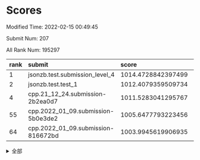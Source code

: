 # Scores

Modified Time: 2022-02-15 00:49:45

Submit Num: 207

All Rank Num: 195297

| rank |               submit               |       score        |       sigma        | pk_num |
| :--- | :--------------------------------- | :----------------- | :----------------- | :----- |
| 1    | jsonzb.test.submission_level_4     | 1014.4728842397499 | 0.8291142491497541 | 3776   |
| 2    | jsonzb.test.test_1                 | 1012.4079359509734 | 0.7842517063277729 | 3777   |
| 4    | cpp.21_12_24.submission-2b2ea0d7   | 1011.5283041295767 | 0.7913676144727477 | 3771   |
| 55   | cpp.2022_01_09.submission-5b0e3de2 | 1005.6477793223456 | 0.7208469866827988 | 3775   |
| 64   | cpp.2022_01_09.submission-816672bd | 1003.9945619906935 | 0.7163174116801507 | 3776   |


<details>
<summary>全部</summary>

| rank |                 submit                 |       score        |       sigma        | pk_num |
| :--- | :------------------------------------- | :----------------- | :----------------- | :----- |
| 1    | jsonzb.test.submission_level_4         | 1014.4728842397499 | 0.8291142491497541 | 3776   |
| 2    | jsonzb.test.test_1                     | 1012.4079359509734 | 0.7842517063277729 | 3777   |
| 3    | gobigger.level_3.submission_level_3_38 | 1011.9637675083231 | 0.7873132795719612 | 3777   |
| 4    | cpp.21_12_24.submission-2b2ea0d7       | 1011.5283041295767 | 0.7913676144727477 | 3771   |
| 5    | gobigger.level_3.submission_level_3_4  | 1011.4580159532873 | 0.7976099785556372 | 3776   |
| 6    | gobigger.level_3.submission_level_3_37 | 1011.4301868920918 | 0.7608465261051433 | 3769   |
| 7    | gobigger.level_3.submission_level_3_14 | 1011.2263063729089 | 0.7971282974284746 | 3774   |
| 8    | gobigger.level_3.submission_level_3_47 | 1011.1858323416074 | 0.7415374654472318 | 3776   |
| 9    | gobigger.level_3.submission_level_3_27 | 1011.0586523114629 | 0.7699525535193422 | 3777   |
| 10   | gobigger.level_3.submission_level_3_49 | 1011.0267165452253 | 0.7980590668630382 | 3771   |
| 11   | gobigger.level_3.submission_level_3_7  | 1010.9269399454581 | 0.7711256640219443 | 3772   |
| 12   | gobigger.level_3.submission_level_3_2  | 1010.8946228685147 | 0.7606514515778522 | 3772   |
| 13   | gobigger.level_3.submission_level_3_40 | 1010.5861923453862 | 0.7780263051136127 | 3779   |
| 14   | gobigger.level_3.submission_level_3_22 | 1010.5670883740341 | 0.7722406853998157 | 3771   |
| 15   | gobigger.level_3.submission_level_3_42 | 1010.5390454774549 | 0.7723308350437125 | 3775   |
| 16   | gobigger.level_3.submission_level_3_44 | 1010.4561318383985 | 0.7582084765265675 | 3778   |
| 17   | gobigger.level_3.submission_level_3_26 | 1010.4501493419147 | 0.7738423605439756 | 3777   |
| 18   | gobigger.level_3.submission_level_3_19 | 1010.2877863496084 | 0.7527442498232525 | 3774   |
| 19   | gobigger.level_3.submission_level_3_23 | 1010.1901949112392 | 0.7667723880790542 | 3770   |
| 20   | gobigger.level_3.submission_level_3_13 | 1010.1706504689793 | 0.7673877767080607 | 3775   |
| 21   | gobigger.level_3.submission_level_3_0  | 1010.1224323843318 | 0.7704271644413679 | 3774   |
| 22   | gobigger.level_3.submission_level_3_48 | 1010.1066717779587 | 0.7567919080309795 | 3776   |
| 23   | gobigger.level_3.submission_level_3_41 | 1010.0989862352876 | 0.7612414926896435 | 3779   |
| 24   | gobigger.level_3.submission_level_3_20 | 1010.0115504049427 | 0.7663737996555532 | 3777   |
| 25   | gobigger.level_3.submission_level_3_24 | 1009.9431154360401 | 0.7673456023362131 | 3768   |
| 26   | gobigger.level_3.submission_level_3_30 | 1009.8983377301545 | 0.7387745425757097 | 3777   |
| 27   | gobigger.level_3.submission_level_3_5  | 1009.7925450322331 | 0.7550615894861157 | 3776   |
| 28   | gobigger.level_3.submission_level_3_25 | 1009.7747096590821 | 0.745828203554698  | 3777   |
| 29   | gobigger.level_3.submission_level_3_8  | 1009.7743533751648 | 0.7622547394722299 | 3775   |
| 30   | gobigger.level_3.submission_level_3_11 | 1009.704825743504  | 0.7420513686335745 | 3774   |
| 31   | gobigger.level_3.submission_level_3_36 | 1009.66899100967   | 0.7690432108668875 | 3774   |
| 32   | gobigger.level_3.submission_level_3_32 | 1009.5662156162709 | 0.7355842489551546 | 3773   |
| 33   | gobigger.level_3.submission_level_3_28 | 1009.4939644804313 | 0.7587242675198796 | 3775   |
| 34   | gobigger.level_3.submission_level_3_45 | 1009.4796126892994 | 0.7503676570022262 | 3775   |
| 35   | gobigger.level_3.submission_level_3_46 | 1009.4175501686349 | 0.7557332660899608 | 3766   |
| 36   | gobigger.level_3.submission_level_3_21 | 1009.4063224784513 | 0.7419711319888266 | 3773   |
| 37   | gobigger.level_3.submission_level_3_35 | 1009.4038174976936 | 0.7435123393783447 | 3779   |
| 38   | gobigger.level_3.submission_level_3_18 | 1009.3920925065264 | 0.7609715113882548 | 3777   |
| 39   | gobigger.level_3.submission_level_3_12 | 1009.3882420660428 | 0.7620629689553382 | 3777   |
| 40   | gobigger.level_3.submission_level_3_34 | 1009.3390165720776 | 0.7598102079185516 | 3771   |
| 41   | gobigger.level_3.submission_level_3_1  | 1009.3370184568727 | 0.7480549384477665 | 3774   |
| 42   | gobigger.level_3.submission_level_3_16 | 1009.3170839408681 | 0.744355126928705  | 3775   |
| 43   | gobigger.level_3.submission_level_3_17 | 1009.2858264552598 | 0.7678039317528921 | 3775   |
| 44   | gobigger.level_3.submission_level_3_6  | 1009.2577889688114 | 0.7526117235365526 | 3776   |
| 45   | gobigger.level_3.submission_level_3_9  | 1009.1487242974345 | 0.7597275458227234 | 3772   |
| 46   | gobigger.level_3.submission_level_3_33 | 1009.1457906620028 | 0.7617158715021303 | 3772   |
| 47   | gobigger.level_3.submission_level_3_39 | 1009.1255951414132 | 0.7396439536907907 | 3775   |
| 48   | gobigger.level_3.submission_level_3_10 | 1008.8763914075822 | 0.737771910898785  | 3775   |
| 49   | gobigger.level_3.submission_level_3_15 | 1008.6078901186665 | 0.7294692942401138 | 3775   |
| 50   | gobigger.level_3.submission_level_3_29 | 1008.362487930183  | 0.7426699242475724 | 3772   |
| 51   | gobigger.level_3.submission_level_3_3  | 1008.1286598366548 | 0.7451427974786085 | 3777   |
| 52   | gobigger.level_3.submission_level_3_31 | 1007.9154008800436 | 0.7476737281170307 | 3769   |
| 53   | gobigger.level_3.submission_level_3_43 | 1007.663106270904  | 0.7347014864633918 | 3772   |
| 54   | gobigger.level_1.submission_level_1_23 | 1006.2936105768329 | 0.7339100886820038 | 3774   |
| 55   | cpp.2022_01_09.submission-5b0e3de2     | 1005.6477793223456 | 0.7208469866827988 | 3775   |
| 56   | gobigger.level_1.submission_level_1_41 | 1005.5903979426803 | 0.7105037186346814 | 3771   |
| 57   | gobigger.level_1.submission_level_1_22 | 1005.0594795556369 | 0.7001395120531434 | 3774   |
| 58   | gobigger.level_1.submission_level_1_21 | 1004.8929140159099 | 0.717875048896629  | 3776   |
| 59   | gobigger.level_1.submission_level_1_45 | 1004.3049217010525 | 0.7144622474013775 | 3766   |
| 60   | gobigger.level_1.submission_level_1_13 | 1004.2199775741054 | 0.7119880931481378 | 3772   |
| 61   | gobigger.level_1.submission_level_1_35 | 1004.1700064724525 | 0.7128574799447324 | 3774   |
| 62   | gobigger.level_1.submission_level_1_19 | 1004.0996956069806 | 0.7205061453322362 | 3772   |
| 63   | gobigger.level_1.submission_level_1_29 | 1004.0979465458282 | 0.7122413636428042 | 3776   |
| 64   | cpp.2022_01_09.submission-816672bd     | 1003.9945619906935 | 0.7163174116801507 | 3776   |
| 65   | gobigger.level_1.submission_level_1_10 | 1003.9634332318211 | 0.709340630617637  | 3776   |
| 66   | gobigger.level_1.submission_level_1_11 | 1003.9625441105228 | 0.7106061031872376 | 3779   |
| 67   | gobigger.level_1.submission_level_1_44 | 1003.9155256170052 | 0.7180937323068559 | 3770   |
| 68   | gobigger.level_1.submission_level_1_5  | 1003.6742777326463 | 0.7178870282770327 | 3775   |
| 69   | gobigger.level_1.submission_level_1_25 | 1003.6181385510467 | 0.7187470114561869 | 3776   |
| 70   | gobigger.level_1.submission_level_1_3  | 1003.5487622030911 | 0.7193114464851798 | 3774   |
| 71   | gobigger.level_1.submission_level_1_14 | 1003.5185680352204 | 0.7164522363670409 | 3772   |
| 72   | gobigger.level_1.submission_level_1_12 | 1003.5103245550966 | 0.7104731361900475 | 3781   |
| 73   | gobigger.level_1.submission_level_1_28 | 1003.510224469291  | 0.7183508587258743 | 3780   |
| 74   | gobigger.level_1.submission_level_1_6  | 1003.5011596314831 | 0.7127475809090835 | 3769   |
| 75   | gobigger.level_1.submission_level_1_8  | 1003.3411672844126 | 0.7244942741570781 | 3767   |
| 76   | gobigger.level_1.submission_level_1_48 | 1003.3202602939582 | 0.7192155848535747 | 3772   |
| 77   | gobigger.level_1.submission_level_1_17 | 1003.2787136060234 | 0.71479079915919   | 3775   |
| 78   | gobigger.level_1.submission_level_1_7  | 1003.2677879124225 | 0.705381638082132  | 3775   |
| 79   | gobigger.level_1.submission_level_1_16 | 1003.2272174843741 | 0.7190430392275271 | 3772   |
| 80   | gobigger.level_1.submission_level_1_33 | 1003.197694276124  | 0.7261006144588199 | 3775   |
| 81   | gobigger.level_1.submission_level_1_20 | 1003.1363062650711 | 0.7117203283368821 | 3773   |
| 82   | gobigger.level_1.submission_level_1_43 | 1003.0913259342233 | 0.7071026783938057 | 3772   |
| 83   | gobigger.level_1.submission_level_1_27 | 1003.0154173240313 | 0.7195250934467414 | 3774   |
| 84   | gobigger.level_1.submission_level_1_49 | 1002.9514993780982 | 0.7246628239444278 | 3780   |
| 85   | gobigger.level_1.submission_level_1_1  | 1002.7730977543893 | 0.7135372498544132 | 3774   |
| 86   | gobigger.level_1.submission_level_1_34 | 1002.6967928263244 | 0.7164870529089447 | 3773   |
| 87   | gobigger.level_1.submission_level_1_36 | 1002.6560649161421 | 0.7163091072107804 | 3772   |
| 88   | gobigger.level_1.submission_level_1_24 | 1002.6314069130302 | 0.7089392786758014 | 3773   |
| 89   | gobigger.level_1.submission_level_1_31 | 1002.6146843318205 | 0.7103286895493733 | 3776   |
| 90   | gobigger.level_1.submission_level_1_37 | 1002.5829092681179 | 0.7183163448067094 | 3774   |
| 91   | gobigger.level_1.submission_level_1_0  | 1002.5605256392839 | 0.7018095430676939 | 3774   |
| 92   | gobigger.level_1.submission_level_1_39 | 1002.51056457038   | 0.7187296277213249 | 3776   |
| 93   | gobigger.level_1.submission_level_1_15 | 1002.4097028534544 | 0.7109379700487308 | 3774   |
| 94   | gobigger.level_1.submission_level_1_26 | 1002.3698306333231 | 0.7122493888755083 | 3769   |
| 95   | gobigger.level_1.submission_level_1_9  | 1002.2858124215896 | 0.705690505364855  | 3767   |
| 96   | gobigger.level_1.submission_level_1_2  | 1002.2462875987743 | 0.7027245398535754 | 3772   |
| 97   | gobigger.level_1.submission_level_1_18 | 1002.2291689792426 | 0.7136076341214215 | 3770   |
| 98   | gobigger.level_1.submission_level_1_40 | 1002.2021964376038 | 0.7069602476113467 | 3776   |
| 99   | gobigger.level_1.submission_level_1_30 | 1002.1905275642479 | 0.7160265108526808 | 3770   |
| 100  | gobigger.level_1.submission_level_1_46 | 1002.1758667409492 | 0.7111610529728223 | 3773   |
| 101  | gobigger.level_1.submission_level_1_32 | 1002.167011153955  | 0.7133956181216122 | 3776   |
| 102  | gobigger.level_1.submission_level_1_42 | 1002.1610173159038 | 0.7179691841738317 | 3775   |
| 103  | gobigger.level_1.submission_level_1_38 | 1002.01975683149   | 0.7052377774684871 | 3775   |
| 104  | gobigger.level_1.submission_level_1_47 | 1001.5286817278734 | 0.705935209644042  | 3772   |
| 105  | gobigger.level_1.submission_level_1_4  | 1001.2395448799854 | 0.7150437622026806 | 3774   |
| 106  | gobigger.random.submission_random_37   | 997.4986675103954  | 0.7049016607350411 | 3768   |
| 107  | gobigger.random.submission_random_35   | 997.4679738038061  | 0.7304234999870218 | 3773   |
| 108  | gobigger.random.submission_random_47   | 997.4023648304641  | 0.704610388382264  | 3770   |
| 109  | gobigger.random.submission_random_39   | 997.0726545056095  | 0.7130575576242397 | 3775   |
| 110  | gobigger.random.submission_random_31   | 997.0318645717468  | 0.697637171528392  | 3776   |
| 111  | gobigger.random.submission_random_28   | 997.0024689581844  | 0.7036593675485548 | 3772   |
| 112  | gobigger.random.submission_random_18   | 996.8983825969876  | 0.7155062469102145 | 3776   |
| 113  | gobigger.random.submission_random_13   | 996.8468741254483  | 0.7047269302352566 | 3775   |
| 114  | gobigger.random.submission_random_21   | 996.7126931386601  | 0.6996556859533837 | 3772   |
| 115  | gobigger.random.submission_random_8    | 996.570860726552   | 0.7212293102360581 | 3776   |
| 116  | gobigger.random.submission_random_15   | 996.5645064904699  | 0.7081287823408742 | 3774   |
| 117  | gobigger.random.submission_random_29   | 996.5301405882816  | 0.7134589322347522 | 3774   |
| 118  | gobigger.random.submission_random_14   | 996.4755677458306  | 0.7280839307164279 | 3771   |
| 119  | gobigger.random.submission_random_17   | 996.472113831652   | 0.717302053159435  | 3774   |
| 120  | gobigger.random.submission_random_38   | 996.4623717183367  | 0.7042099241121775 | 3774   |
| 121  | gobigger.random.submission_random_0    | 996.444982699517   | 0.7165732969959582 | 3768   |
| 122  | gobigger.random.submission_random_48   | 996.3384438108707  | 0.7037950265469659 | 3773   |
| 123  | gobigger.random.submission_random_6    | 996.2983436343576  | 0.7133411409807883 | 3777   |
| 124  | gobigger.random.submission_random_2    | 996.2717680156571  | 0.7096963239258477 | 3773   |
| 125  | gobigger.random.submission_random_12   | 996.1427288705643  | 0.7171898431302519 | 3775   |
| 126  | gobigger.random.submission_random_1    | 996.1112574585433  | 0.7086820567595707 | 3774   |
| 127  | gobigger.random.submission_random_42   | 996.0887430070105  | 0.7127619804508579 | 3774   |
| 128  | gobigger.random.submission_random_26   | 996.0353095783624  | 0.7076896213640832 | 3773   |
| 129  | gobigger.random.submission_random_45   | 995.9823311479227  | 0.7054514333819794 | 3773   |
| 130  | gobigger.random.submission_random_33   | 995.9599173889202  | 0.709270824260435  | 3774   |
| 131  | gobigger.random.submission_random_9    | 995.9563113618547  | 0.7075941218526615 | 3775   |
| 132  | gobigger.random.submission_random_5    | 995.9400679366034  | 0.7033690618327976 | 3772   |
| 133  | gobigger.random.submission_random_19   | 995.8453985356963  | 0.7107716053447055 | 3773   |
| 134  | gobigger.random.submission_random_7    | 995.8017996403299  | 0.7200741236635362 | 3775   |
| 135  | gobigger.random.submission_random_22   | 995.7913631756281  | 0.7157555675701799 | 3772   |
| 136  | gobigger.random.submission_random_32   | 995.7847718217514  | 0.7186681001753508 | 3773   |
| 137  | gobigger.random.submission_random_30   | 995.7582865347383  | 0.7160778937875442 | 3777   |
| 138  | gobigger.random.submission_random_49   | 995.7056181888441  | 0.704651957596741  | 3776   |
| 139  | gobigger.random.submission_random_3    | 995.6976701684068  | 0.7160764314738086 | 3771   |
| 140  | gobigger.random.submission_random_44   | 995.6880485610366  | 0.7309656251761693 | 3771   |
| 141  | gobigger.random.submission_random_46   | 995.683476906528   | 0.7073026868805828 | 3772   |
| 142  | gobigger.random.submission_random_27   | 995.607689675865   | 0.7115406239400563 | 3774   |
| 143  | gobigger.random.submission_random_34   | 995.5857341564682  | 0.7173358926602372 | 3773   |
| 144  | gobigger.random.submission_random_16   | 995.5044510326604  | 0.7190333678762261 | 3778   |
| 145  | gobigger.random.submission_random_10   | 995.4761878213301  | 0.7165955508196629 | 3775   |
| 146  | gobigger.random.submission_random_11   | 995.4743545557761  | 0.6950826979134164 | 3775   |
| 147  | gobigger.random.submission_random_23   | 995.4669145962054  | 0.7092938187660446 | 3778   |
| 148  | gobigger.random.submission_random_20   | 995.4257429468304  | 0.7219080544675152 | 3780   |
| 149  | gobigger.random.submission_random_24   | 995.421910163379   | 0.7234265204365953 | 3772   |
| 150  | gobigger.random.submission_random_41   | 995.3548315188792  | 0.7026706841056715 | 3775   |
| 151  | gobigger.random.submission_random_36   | 995.3385095435561  | 0.7067451623524532 | 3775   |
| 152  | gobigger.random.submission_random_4    | 995.260619476447   | 0.7048949122924598 | 3768   |
| 153  | gobigger.random.submission_random_43   | 995.242421286305   | 0.7081193027436417 | 3773   |
| 154  | gobigger.random.submission_random_25   | 995.1839160022176  | 0.7133725185001978 | 3773   |
| 155  | gobigger.random.submission_random_40   | 994.8345405851301  | 0.7139502839854407 | 3777   |
| 156  | gobigger.level_2.submission_level_2_34 | 994.5749730832565  | 0.7345094242770944 | 3773   |
| 157  | gobigger.level_2.submission_level_2_6  | 994.4519156039814  | 0.7150333843642265 | 3775   |
| 158  | gobigger.level_2.submission_level_2_46 | 993.6170336582187  | 0.7222538890912165 | 3773   |
| 159  | gobigger.level_2.submission_level_2_48 | 993.4289591608936  | 0.7367237482255526 | 3776   |
| 160  | gobigger.level_2.submission_level_2_38 | 993.3800941670346  | 0.7394003432162867 | 3773   |
| 161  | gobigger.level_2.submission_level_2_39 | 993.3585388725362  | 0.7276621593518529 | 3774   |
| 162  | gobigger.level_2.submission_level_2_1  | 993.3485919229942  | 0.7362445613785317 | 3771   |
| 163  | gobigger.level_2.submission_level_2_33 | 993.267332595829   | 0.747239327226361  | 3771   |
| 164  | gobigger.level_2.submission_level_2_37 | 993.1790912897435  | 0.7349852591626215 | 3775   |
| 165  | gobigger.level_2.submission_level_2_29 | 993.0416346718041  | 0.7556377975197591 | 3772   |
| 166  | gobigger.level_2.submission_level_2_23 | 993.0409878219428  | 0.7430923617144175 | 3772   |
| 167  | gobigger.level_2.submission_level_2_14 | 992.8861938184235  | 0.7260552594435408 | 3777   |
| 168  | gobigger.level_2.submission_level_2_3  | 992.8062350358015  | 0.736891923709919  | 3769   |
| 169  | gobigger.level_2.submission_level_2_35 | 992.7430928255908  | 0.7622281438897475 | 3772   |
| 170  | gobigger.level_2.submission_level_2_2  | 992.7122204094557  | 0.7479003820463898 | 3775   |
| 171  | gobigger.level_2.submission_level_2_19 | 992.6880321258088  | 0.7351284285661989 | 3770   |
| 172  | gobigger.level_2.submission_level_2_27 | 992.6686418595099  | 0.7463547105630467 | 3774   |
| 173  | gobigger.level_2.submission_level_2_26 | 992.6300469431756  | 0.7342978003665244 | 3773   |
| 174  | gobigger.level_2.submission_level_2_8  | 992.5422725292411  | 0.7268625602353325 | 3776   |
| 175  | gobigger.level_2.submission_level_2_15 | 992.5352004679897  | 0.7542547437400574 | 3772   |
| 176  | gobigger.level_2.submission_level_2_42 | 992.5270371632805  | 0.7603745218437318 | 3775   |
| 177  | gobigger.level_2.submission_level_2_36 | 992.3797748598528  | 0.7537705918966043 | 3778   |
| 178  | gobigger.level_2.submission_level_2_4  | 992.2925816019281  | 0.7548187357951771 | 3772   |
| 179  | gobigger.level_2.submission_level_2_16 | 992.1798047008502  | 0.7360062087364856 | 3772   |
| 180  | gobigger.level_2.submission_level_2_21 | 992.1781135290162  | 0.735995530385309  | 3770   |
| 181  | gobigger.level_2.submission_level_2_44 | 992.113253768946   | 0.7477422892259379 | 3771   |
| 182  | gobigger.level_2.submission_level_2_10 | 992.0150594042394  | 0.7475363372034604 | 3774   |
| 183  | gobigger.level_2.submission_level_2_30 | 991.9579261013711  | 0.753290619309707  | 3775   |
| 184  | gobigger.level_2.submission_level_2_5  | 991.8708447985557  | 0.7560855168691618 | 3769   |
| 185  | gobigger.level_2.submission_level_2_47 | 991.867074489694   | 0.7401193507858328 | 3773   |
| 186  | gobigger.level_2.submission_level_2_13 | 991.8606614155161  | 0.7893234945288856 | 3776   |
| 187  | gobigger.level_2.submission_level_2_49 | 991.6858859299198  | 0.7488366157584674 | 3770   |
| 188  | gobigger.level_2.submission_level_2_9  | 991.667496151319   | 0.7481734423105894 | 3776   |
| 189  | gobigger.level_2.submission_level_2_0  | 991.6553807643697  | 0.7576340833480604 | 3781   |
| 190  | gobigger.level_2.submission_level_2_28 | 991.591223181369   | 0.7763208933582213 | 3778   |
| 191  | gobigger.level_2.submission_level_2_43 | 991.5705391740456  | 0.7276926212352333 | 3773   |
| 192  | gobigger.level_2.submission_level_2_20 | 991.5179577238604  | 0.7638988963306671 | 3777   |
| 193  | gobigger.level_2.submission_level_2_11 | 991.466647713877   | 0.7234469836825044 | 3776   |
| 194  | gobigger.level_2.submission_level_2_7  | 991.3649143974062  | 0.7451129077003469 | 3772   |
| 195  | gobigger.level_2.submission_level_2_24 | 991.3550186316372  | 0.7861627197337325 | 3773   |
| 196  | gobigger.level_2.submission_level_2_18 | 991.3230754507357  | 0.742167619053381  | 3775   |
| 197  | gobigger.level_2.submission_level_2_25 | 991.1643107631622  | 0.7677882363928257 | 3773   |
| 198  | gobigger.level_2.submission_level_2_40 | 991.1519095782728  | 0.7633610589812168 | 3771   |
| 199  | gobigger.level_2.submission_level_2_22 | 991.1337539712686  | 0.7434483168534148 | 3775   |
| 200  | gobigger.level_2.submission_level_2_31 | 990.7238458520399  | 0.7682145994335805 | 3776   |
| 201  | gobigger.level_2.submission_level_2_45 | 990.5013155410633  | 0.7865904686676434 | 3776   |
| 202  | gobigger.level_2.submission_level_2_32 | 990.4246147457292  | 0.7519734023110141 | 3773   |
| 203  | gobigger.level_2.submission_level_2_12 | 990.41927037638    | 0.7448490872253579 | 3772   |
| 204  | gobigger.level_2.submission_level_2_17 | 990.2643892298174  | 0.7550180676640328 | 3777   |
| 205  | gobigger.level_2.submission_level_2_41 | 989.8053394684054  | 0.7764168328413088 | 3777   |
| 206  | gobigger.none.submission_none_0        | 977.30781223592    | 1.428419533453904  | 3775   |
| 207  | gobigger.none.submission_none_1        | 976.1835745603731  | 1.3678260708699652 | 3773   |

</details>